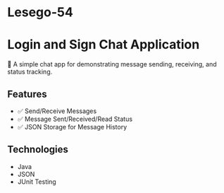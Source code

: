 # Lesego-54
 
# Login and Sign Chat Application
💬 A simple chat app for demonstrating message sending, receiving, and status tracking.

## Features
- ✅ Send/Receive Messages
- ✅ Message Sent/Received/Read Status
- ✅ JSON Storage for Message History

## Technologies
- Java
- JSON
- JUnit Testing
